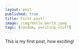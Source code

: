 ```yaml
---
layout: post
published: true
title: First post!
image: /img/hello_world.jpeg
tags: [random, exciting-stuff]
---
```


This is my first post, how exciting!
